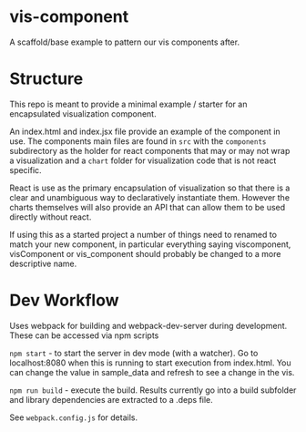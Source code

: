 # vis-component

A scaffold/base example to pattern our vis components after.


# Structure

This repo is meant to provide a minimal example / starter for an encapsulated visualization component.

An index.html and index.jsx file provide an example of the component in use. The components main files are found in `src` with the `components` subdirectory as the holder for react components that may or may not wrap a visualization and a `chart` folder for visualization code that is not react specific.

React is use as the primary encapsulation of visualization so that there is a clear and unambiguous way to declaratively instantiate them. However the charts themselves will also provide an API that can allow them to be used directly without react.

If using this as a started project a number of things need to renamed to match your new component, in particular everything saying viscomponent, visComponent or vis_component should probably be changed to a more descriptive name.

# Dev Workflow

Uses webpack for building and webpack-dev-server during development. These can be accessed via npm scripts

`npm start` - to start the server in dev mode (with a watcher). Go to localhost:8080 when this is running to start execution from index.html. You can change the value in sample_data and refresh to see a change in the vis.

`npm run build` - execute the build. Results currently go into a build subfolder and library dependencies are extracted to a .deps file.

See `webpack.config.js` for details.
